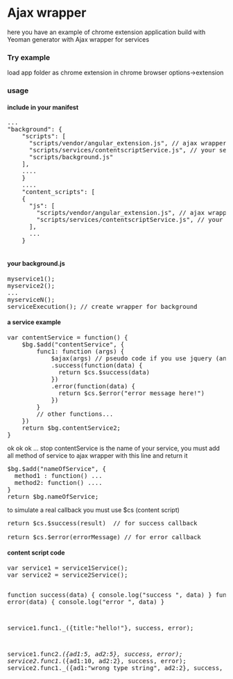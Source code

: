 <h1>Ajax wrapper</h1>

here you have an example of chrome extension application build with Yeoman generator with Ajax wrapper for services

<h3>Try example</h3>

load app folder as chrome extension in chrome browser options->extension


<h3> usage</h3>
<h4>include in your manifest </h4>
<pre>
...
"background": {
    "scripts": [
      "scripts/vendor/angular_extension.js", // ajax wrapper
      "scripts/services/contentscriptService.js", // your services
      "scripts/background.js"
    ],
    ....
    }
    ....
    "content_scripts": [
    {
      "js": [
        "scripts/vendor/angular_extension.js", // ajax wrapper
        "scripts/services/contentscriptService.js", // your services
      ],
      ...
    }

</pre>

<h4>your background.js</h4>

<pre>
myservice1();
myservice2();
...
myserviceN();
serviceExecution(); // create wrapper for background
</pre>

<h4>a service example</h4>

<pre>
var contentService = function() {
	$bg.$add("contentService", {
		func1: function (args) {
			$ajax(args) // pseudo code if you use jquery (angular integration work in progress)
			.success(function(data) {
			  return $cs.$success(data)
			})
			.error(function(data) {
			  return $cs.$error("error message here!")
			})
		}
		// other functions...
	})
	return $bg.contentService2;
}
</pre>

ok ok ok ... stop
contentService is the name of your service, you must add all method of service to ajax wrapper with this line and return it
<pre>
$bg.$add("nameOfService", {
  method1 : function() ...
  method2: function() ....
}
return $bg.nameOfService;
</pre>

to simulate a real callback you must use $cs (content script) 
<pre>
return $cs.$success(result)  // for success callback
			
return $cs.$error(errorMessage) // for error callback
</pre>
 
 <h4>content script code</h4>
 <pre>
var service1 = service1Service();
var service2 = service2Service();

function success(data) {
	console.log("success ", data)
}
function error(data) {
	console.log("error ", data)
}

service1.func1._({title:"hello!"}, success, error);

service1.func2._({ad1:5, ad2:5}, success, error);
service2.func1._({ad1:10, ad2:2}, success, error);
service2.func1._({ad1:"wrong type string", ad2:2}, success, error);
 </pre>

